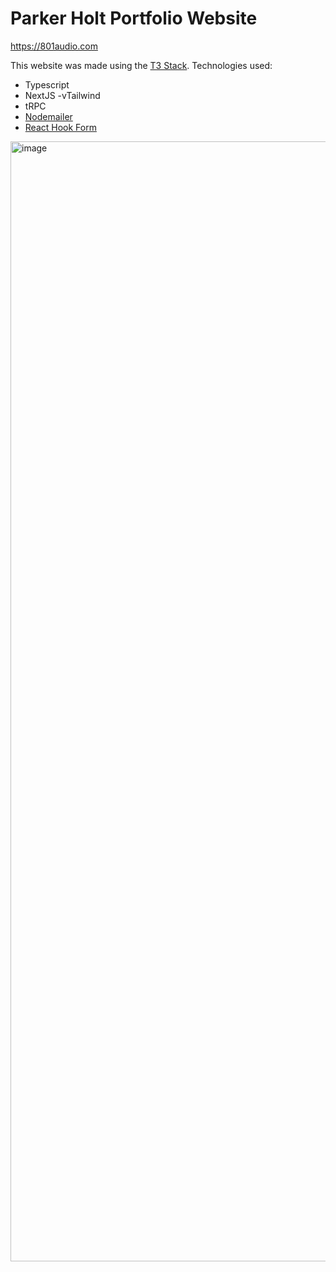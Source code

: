 # Parker Holt Portfolio Website

https://801audio.com

This website was made using the [T3 Stack](https://create.t3.gg/). Technologies used:
- Typescript
- NextJS
-vTailwind
- tRPC
- [Nodemailer](https://nodemailer.com/)
- [React Hook Form](https://react-hook-form.com/)

<img width="1792" alt="image" src="https://user-images.githubusercontent.com/66661368/231829832-10a504e5-76d3-4c08-a2f8-5565b112b533.png">
